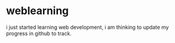 # weblearning
i just started learning web development, i am thinking to update my progress in github to track.
